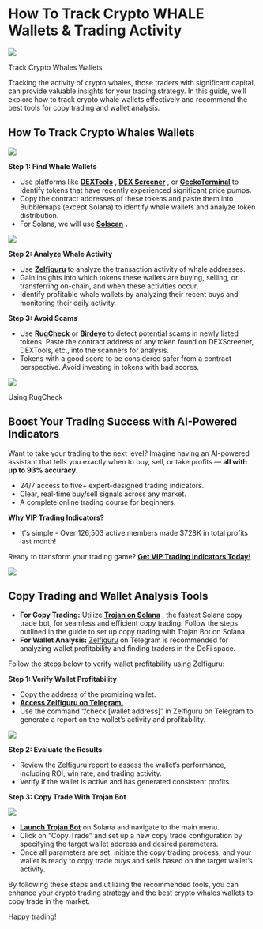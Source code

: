 # How To Track Crypto WHALE Wallets & Trading Activity

![](https://miro.medium.com/v2/1*KVU_9H_E97YDk6Z2wvDNtw.png)

Track Crypto Whales Wallets

Tracking the activity of crypto whales, those traders with significant capital, can provide valuable insights for your trading strategy. In this guide, we’ll explore how to track crypto whale wallets effectively and recommend the best tools for copy trading and wallet analysis.

## How To Track Crypto Whales Wallets

![](https://miro.medium.com/v2/1*l2t9Qz3PKR6HTDGXPCc2UA.png)

**Step 1: Find Whale Wallets**

* Use platforms like
  [**DEXTools**](https://www.dextools.io/app/en/gainers)
  ,
  [**DEX Screener**](https://dexscreener.com/)
  , or
  [**GeckoTerminal**](https://www.geckoterminal.com/)
  to identify tokens that have recently experienced significant price pumps.
* Copy the contract addresses of these tokens and paste them into Bubblemaps (except Solana) to identify whale wallets and analyze token distribution.
* For Solana, we will use
  [**Solscan**](https://solscan.io/)
  **.**

![](https://miro.medium.com/v2/1*OJCkLldTivPjufpX2tNghw.png)

**Step 2: Analyze Whale Activity**

* Use
  [**Zelfiguru**](https://t.me/zelfiguru_on_solana_bot?start=NjY4NjkwMzExOA==)
  to analyze the transaction activity of whale addresses.
* Gain insights into which tokens these wallets are buying, selling, or transferring on-chain, and when these activities occur.
* Identify profitable whale wallets by analyzing their recent buys and monitoring their daily activity.

**Step 3: Avoid Scams**

* Use
  [**RugCheck**](https://rugcheck.xyz/)
  or
  [**Birdeye**](https://birdeye.so/)
  to detect potential scams in newly listed tokens. Paste the contract address of any token found on DEXScreener, DEXTools, etc., into the scanners for analysis.
* Tokens with a good score to be considered safer from a contract perspective. Avoid investing in tokens with bad scores.

![](https://miro.medium.com/v2/1*jk1-QgNtvx8ANJ1zu2_dVg.png)

Using RugCheck

## Boost Your Trading Success with AI-Powered Indicators

Want to take your trading to the next level? Imagine having an AI-powered assistant that tells you exactly when to buy, sell, or take profits —
**all with up to 93% accuracy.**

* 24/7 access to five+ expert-designed trading indicators.
* Clear, real-time buy/sell signals across any market.
* A complete online trading course for beginners.

**Why VIP Trading Indicators?**

* It's simple - Over 126,503 active members made $728K in total profits last month!

Ready to transform your trading game?
[**Get VIP Trading Indicators Today!**](https://vipindicators.xyz)

![](https://vipindicators.xyz/3.png)

## Copy Trading and Wallet Analysis Tools

* **For Copy Trading:**
  Utilize
  [**Trojan on Solana**](https://t.me/solana_trojanbot?start=r-corokere)
  , the fastest Solana copy trade bot, for seamless and efficient copy trading. Follow the steps outlined in the guide to set up copy trading with Trojan Bot on Solana.
* **For Wallet Analysis:**
  [Zelfiguru](https://t.me/zelfiguru_on_solana_bot?start=NjY4NjkwMzExOA==)
  on Telegram is recommended for analyzing wallet profitability and finding traders in the DeFi space.

Follow the steps below to verify wallet profitability using Zelfiguru:

**Step 1: Verify Wallet Profitability**

* Copy the address of the promising wallet.
* [**Access Zelfiguru on Telegram.**](https://t.me/zelfiguru_on_solana_bot?start=NjY4NjkwMzExOA==)
* Use the command “/check [wallet address]” in Zelfiguru on Telegram to generate a report on the wallet’s activity and profitability.

![](https://miro.medium.com/v2/1*LYtg32ODbPtee4qlFDUI2g.png)

**Step 2: Evaluate the Results**

* Review the Zelfiguru report to assess the wallet’s performance, including ROI, win rate, and trading activity.
* Verify if the wallet is active and has generated consistent profits.

**Step 3: Copy Trade With Trojan Bot**

![](https://miro.medium.com/v2/1*Xx1lW2HNfftNPaaczeLhcA.png)

* [**Launch Trojan Bot**](https://t.me/solana_trojanbot?start=r-corokere)
  on Solana and navigate to the main menu.
* Click on “Copy Trade” and set up a new copy trade configuration by specifying the target wallet address and desired parameters.
* Once all parameters are set, initiate the copy trading process, and your wallet is ready to copy trade buys and sells based on the target wallet’s activity.

By following these steps and utilizing the recommended tools, you can enhance your crypto trading strategy and the best crypto whales wallets to copy trade in the market.

Happy trading!